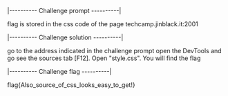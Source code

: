 |---------- Challenge prompt ----------|

flag is stored in the css code of the page
techcamp.jinblack.it:2001

|---------- Challenge solution ----------|

go to the address indicated in the challenge prompt
open the DevTools and go see the sources tab [F12].
Open "style.css".
You will find the flag

|---------- Challenge flag ----------|

flag{Also_source_of_css_looks_easy_to_get!}